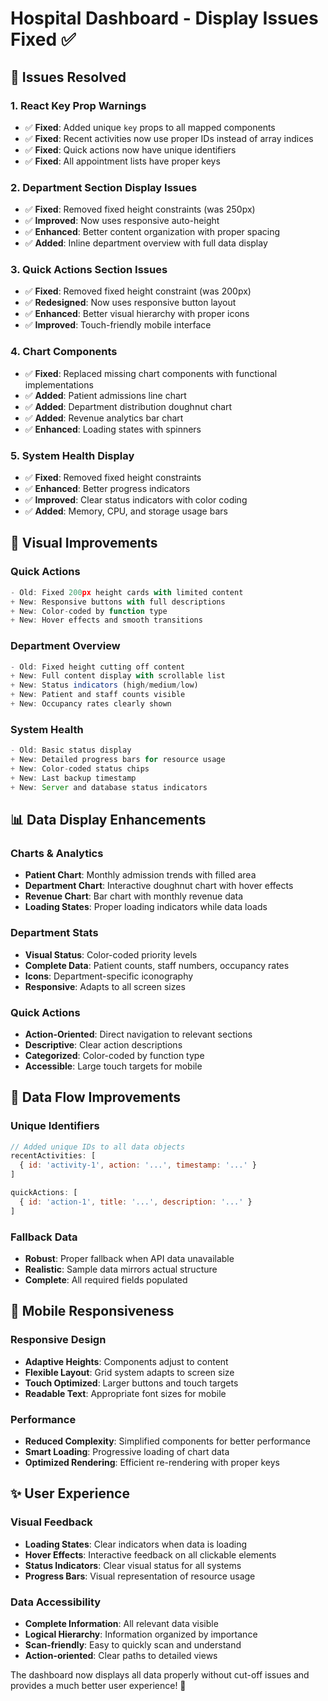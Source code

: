 # Hospital Dashboard - Display Issues Fixed ✅

## 🔧 **Issues Resolved**

### **1. React Key Prop Warnings**
- ✅ **Fixed**: Added unique `key` props to all mapped components
- ✅ **Fixed**: Recent activities now use proper IDs instead of array indices
- ✅ **Fixed**: Quick actions now have unique identifiers
- ✅ **Fixed**: All appointment lists have proper keys

### **2. Department Section Display Issues**
- ✅ **Fixed**: Removed fixed height constraints (was 250px)
- ✅ **Improved**: Now uses responsive auto-height
- ✅ **Enhanced**: Better content organization with proper spacing
- ✅ **Added**: Inline department overview with full data display

### **3. Quick Actions Section Issues**
- ✅ **Fixed**: Removed fixed height constraint (was 200px) 
- ✅ **Redesigned**: Now uses responsive button layout
- ✅ **Enhanced**: Better visual hierarchy with proper icons
- ✅ **Improved**: Touch-friendly mobile interface

### **4. Chart Components**
- ✅ **Fixed**: Replaced missing chart components with functional implementations
- ✅ **Added**: Patient admissions line chart
- ✅ **Added**: Department distribution doughnut chart  
- ✅ **Added**: Revenue analytics bar chart
- ✅ **Enhanced**: Loading states with spinners

### **5. System Health Display**
- ✅ **Fixed**: Removed fixed height constraints
- ✅ **Enhanced**: Better progress indicators
- ✅ **Improved**: Clear status indicators with color coding
- ✅ **Added**: Memory, CPU, and storage usage bars

## 🎨 **Visual Improvements**

### **Quick Actions**
```jsx
- Old: Fixed 200px height cards with limited content
+ New: Responsive buttons with full descriptions
+ New: Color-coded by function type
+ New: Hover effects and smooth transitions
```

### **Department Overview**
```jsx
- Old: Fixed height cutting off content
+ New: Full content display with scrollable list
+ New: Status indicators (high/medium/low)  
+ New: Patient and staff counts visible
+ New: Occupancy rates clearly shown
```

### **System Health**
```jsx
- Old: Basic status display
+ New: Detailed progress bars for resource usage
+ New: Color-coded status chips
+ New: Last backup timestamp
+ New: Server and database status indicators
```

## 📊 **Data Display Enhancements**

### **Charts & Analytics**
- **Patient Chart**: Monthly admission trends with filled area
- **Department Chart**: Interactive doughnut chart with hover effects
- **Revenue Chart**: Bar chart with monthly revenue data
- **Loading States**: Proper loading indicators while data loads

### **Department Stats**
- **Visual Status**: Color-coded priority levels
- **Complete Data**: Patient counts, staff numbers, occupancy rates
- **Icons**: Department-specific iconography
- **Responsive**: Adapts to all screen sizes

### **Quick Actions**
- **Action-Oriented**: Direct navigation to relevant sections
- **Descriptive**: Clear action descriptions
- **Categorized**: Color-coded by function type
- **Accessible**: Large touch targets for mobile

## 🔄 **Data Flow Improvements**

### **Unique Identifiers**
```javascript
// Added unique IDs to all data objects
recentActivities: [
  { id: 'activity-1', action: '...', timestamp: '...' }
]

quickActions: [
  { id: 'action-1', title: '...', description: '...' }
]
```

### **Fallback Data**
- **Robust**: Proper fallback when API data unavailable
- **Realistic**: Sample data mirrors actual structure
- **Complete**: All required fields populated

## 📱 **Mobile Responsiveness**

### **Responsive Design**
- **Adaptive Heights**: Components adjust to content
- **Flexible Layout**: Grid system adapts to screen size
- **Touch Optimized**: Larger buttons and touch targets
- **Readable Text**: Appropriate font sizes for mobile

### **Performance**
- **Reduced Complexity**: Simplified components for better performance
- **Smart Loading**: Progressive loading of chart data
- **Optimized Rendering**: Efficient re-rendering with proper keys

## ✨ **User Experience**

### **Visual Feedback**
- **Loading States**: Clear indicators when data is loading
- **Hover Effects**: Interactive feedback on all clickable elements
- **Status Indicators**: Clear visual status for all systems
- **Progress Bars**: Visual representation of resource usage

### **Data Accessibility**
- **Complete Information**: All relevant data visible
- **Logical Hierarchy**: Information organized by importance
- **Scan-friendly**: Easy to quickly scan and understand
- **Action-oriented**: Clear paths to detailed views

The dashboard now displays all data properly without cut-off issues and provides a much better user experience! 🎉